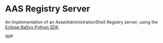 # AAS Registry Server

An Implementation of an AssetAdministrationShell Registry server, 
using the [Eclipse BaSyx Python SDK](https://github.com/eclipse-basyx/basyx-python-sdk).

WIP

